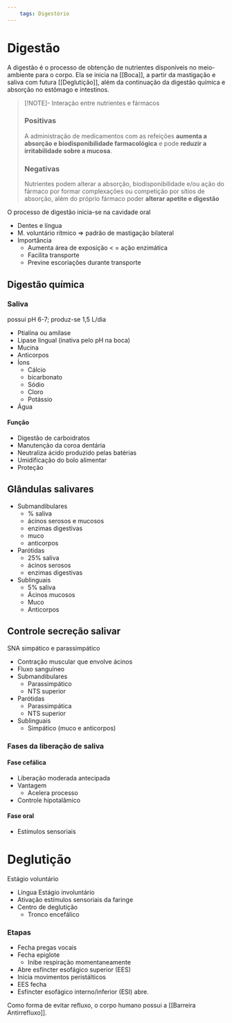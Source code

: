 ```yaml
---
	tags: Digestório
---
```

# Digestão
A digestão é o processo de obtenção de nutrientes disponíveis no meio-ambiente para o corpo. Ela se inicia na [[Boca]], a partir da mastigação e saliva com futura [[Deglutição]], além da continuação da digestão química e absorção no estômago e intestinos.
>[!NOTE]- Interação entre nutrientes e fármacos
>### Positivas
>A administração de medicamentos com as refeições **aumenta a absorção e biodisponibilidade farmacológica** e pode **reduzir a irritabilidade sobre a mucosa**.
>### Negativas
>Nutrientes podem alterar a absorção, biodisponibilidade e/ou ação do fármaco por formar complexações ou competição por sítios de absorção, além do próprio fármaco poder **alterar apetite e digestão**

O processo de digestão inicia-se na cavidade oral
- Dentes e língua
- M. voluntário rítmico => padrão de mastigação bilateral
- Importância
	- Aumenta área de exposição < = ação enzimática
	- Facilita transporte
	- Previne escoriações durante transporte

## Digestão química
### Saliva
possui pH 6-7; produz-se 1,5 L/dia
- Ptialina ou amilase
- Lipase lingual (inativa pelo pH na boca)
- Mucina
- Anticorpos
- Íons
	- Cálcio
	- bicarbonato
	- Sódio
	- Cloro
	- Potássio
- Água

#### Função
- Digestão de carboidratos
- Manutenção da coroa dentária
- Neutraliza ácido produzido pelas batérias
- Umidificação do bolo alimentar
- Proteção

## Glândulas salivares
- Submandibulares
	- % saliva
	- ácinos serosos e mucosos 
	- enzimas digestivas
	- muco
	- anticorpos
- Parótidas
	- 25% saliva
	- ácinos serosos
	- enzimas digestivas
- Sublinguais
	- 5% saliva
	- Ácinos mucosos
	- Muco
	- Anticorpos

## Controle secreção salivar
SNA simpático e parassimpático
- Contração muscular que envolve ácinos
- Fluxo sanguíneo
- Submandibulares
	- Parassimpático
	- NTS superior
- Parótidas
	- Parassimpática
	- NTS superior
- Sublinguais
	- Simpático (muco e anticorpos)

### Fases da liberação de saliva
#### Fase cefálica
- Liberação moderada antecipada
- Vantagem
	- Acelera processo
- Controle hipotalâmico

#### Fase oral
- Estímulos sensoriais

# Deglutição
Estágio voluntário
- Língua
Estágio involuntário
- Ativação estímulos sensoriais da faringe
- Centro de deglutição
	- Tronco encefálico

### Etapas
- Fecha pregas vocais
- Fecha epiglote
	- Inibe respiração momentaneamente
- Abre esfíncter esofágico superior (EES)
- Inicia movimentos peristálticos
- EES fecha
- Esfíncter esofágico interno/inferior (ESI) abre.

Como forma de evitar refluxo, o corpo humano possui a [[Barreira Antirrefluxo]].